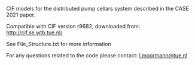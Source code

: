 CIF models for the distributed pump cellars system described in the CASE 2021 paper.

Compatible with CIF version r9682, downloaded from: http://cif.se.wtb.tue.nl/

See File_Structure.txt for more information

For any questions related to the code please contact: l.moormann@tue.nl